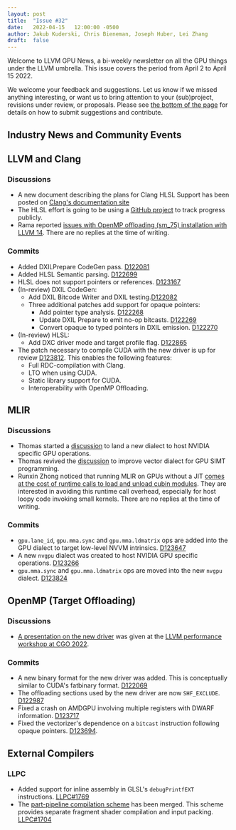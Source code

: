 ```yaml
---
layout: post
title:  "Issue #32"
date:   2022-04-15   12:00:00 -0500
author: Jakub Kuderski, Chris Bieneman, Joseph Huber, Lei Zhang
draft:  false
---
```


Welcome to LLVM GPU News, a bi-weekly newsletter on all the GPU things under the LLVM umbrella.
This issue covers the period from April 2 to April 15 2022.

We welcome your feedback and suggestions. Let us know if we missed anything interesting, or want us to bring attention to your (sub)project, revisions under review, or proposals. Please see [the bottom of the page](https://llvm-gpu-news.github.io/about/) for details on how to submit suggestions and contribute.


## Industry News and Community Events


##  LLVM and Clang

### Discussions

* A new document describing the plans for Clang HLSL Support has been posted on [Clang's documentation site](https://clang.llvm.org/docs/HLSLSupport.html)
* The HLSL effort is going to be using a [GitHub project](https://github.com/orgs/llvm/projects/4/) to track progress publicly.
* Rama reported [issues with OpenMP offloading (sm_75) installation with LLVM 14](https://discourse.llvm.org/t/llvm-14-0-0-with-openmp-offloading-installation-issue-sm-75-architechture/61744). There are no replies at the time of writing.

### Commits

* Added DXILPrepare CodeGen pass. [D122081](https://reviews.llvm.org/D122081)
* Added HLSL Semantic parsing. [D122699](https://reviews.llvm.org/D122699)
* HLSL does not support pointers or references. [D123167](https://reviews.llvm.org/D123167)
* (In-review) DXIL CodeGen:
  * Add DXIL Bitcode Writer and DXIL testing.[D122082](https://reviews.llvm.org/D122082)
  * Three additional patches add support for opaque pointers:
    * Add pointer type analysis. [D122268](https://reviews.llvm.org/D122268)
    * Update DXIL Prepare to emit no-op bitcasts. [D122269](https://reviews.llvm.org/D122269)
    * Convert opaque to typed pointers in DXIL emission. [D122270](https://reviews.llvm.org/D122270)
* (In-review) HLSL:
  * Add DXC driver mode and target profile flag. [D122865](https://reviews.llvm.org/D122865)
* The patch necessary to compile CUDA with the new driver is up for review [D123812](https://reviews.llvm.org/D123812). This enables the following features:
  - Full RDC-compilation with Clang.
  - LTO when using CUDA.
  - Static library support for CUDA.
  - Interoperability with OpenMP Offloading.


## MLIR

### Discussions

* Thomas started a [discussion](https://discourse.llvm.org/t/rfc-add-nv-gpu-dialect-hw-specific-extension-of-gpu-dialect-for-nvidia-gpus/61466/1) to land a new dialect to host NVIDIA specific GPU operations.
* Thomas revived the [discussion](https://discourse.llvm.org/t/vector-vector-distribution-large-vector-to-small-vector/1983/23) to improve vector dialect for GPU SIMT programming.
* Runxin Zhong noticed that running MLIR on GPUs without a JIT [comes at the cost of runtime calls to load and unload cubin modules](https://discourse.llvm.org/t/mlir-gpu-execution-without-runtime-load-unload/61712). They are interested in avoiding this runtime call overhead, especially for host loopy code invoking small kernels. There are no replies at the time of writing.

### Commits

* `gpu.lane_id`, `gpu.mma.sync` and `gpu.mma.ldmatrix` ops are added into the GPU dialect to target low-level NVVM intrinsics. [D123647](https://reviews.llvm.org/D123647)
* A new `nvgpu` dialect was created to host NVIDIA GPU specific operations. [D123266](https://reviews.llvm.org/D123266)
* `gpu.mma.sync` and `gpu.mma.ldmatrix` ops are moved into the new `nvgpu` dialect. [D123824](https://reviews.llvm.org/D123824)


## OpenMP (Target Offloading)

### Discussions

* [A presentation on the new driver](https://docs.google.com/presentation/d/1A5-fkV-_pJEFtUenZaAaOOcb9-6n1u9s5JpuPQkfMqY/edit?usp=sharing) was given at the [LLVM performance workshop at CGO 2022](https://conf.researchr.org/track/cgo-2022/cgo-2022-workshops-and-tutorials).

### Commits

* A new binary format for the new driver was added. This is conceptually similar to CUDA's fatbinary format. [D122069](https://reviews.llvm.org/D122069)
* The offloading sections used by the new driver are now `SHF_EXCLUDE`. [D122987](https://reviews.llvm.org/D122987)
* Fixed a crash on AMDGPU involving multiple registers with DWARF information. [D123717](https://reviews.llvm.org/D123717)
* Fixed the vectorizer's dependence on a `bitcast` instruction following opaque pointers.  [D123694](https://reviews.llvm.org/D123694).


## External Compilers

### LLPC

* Added support for inline assembly in GLSL's `debugPrintfEXT` instructions. [LLPC#1769](https://github.com/GPUOpen-Drivers/llpc/pull/1769)
* The [part-pipeline compilation scheme](https://github.com/GPUOpen-Drivers/llpc/blob/6806744a11bae10a1ff1d04ba73fbfbc3c4fe548/lgc/docs/LgcOverview.md#new-part-pipeline-compilation-scheme) has been merged. This scheme provides separate fragment shader compilation and input packing. [LLPC#1704](https://github.com/GPUOpen-Drivers/llpc/pull/1704)
